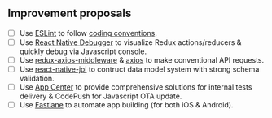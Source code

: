 ## Improvement proposals

  * [ ] Use [ESLint](https://eslint.org/) to follow [coding conventions](https://github.com/airbnb/javascript).
  * [ ] Use [React Native Debugger](https://github.com/jhen0409/react-native-debugger) to visualize Redux actions/reducers & quickly debug via Javascript console.
  * [ ] Use [redux-axios-middleware](https://github.com/svrcekmichal/redux-axios-middleware) & [axios](https://github.com/axios/axios) to make conventional API requests.
  * [ ] Use [react-native-joi](https://github.com/GoldenOwlAsia/react-native-joi) to contruct data model system with strong schema validation.
  * [ ] Use [App Center](https://appcenter.ms) to provide comprehensive solutions for internal tests delivery & CodePush for Javascript OTA update.
  * [ ] Use [Fastlane](https://fastlane.tools/) to automate app building (for both iOS & Android).
